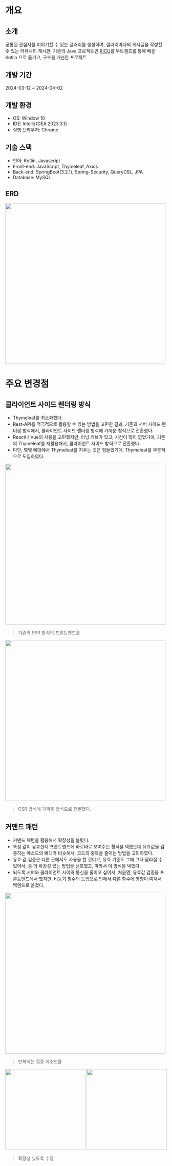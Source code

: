 # 개요
## 소개
공통된 관심사를 이야기할 수 있는 갤러리를 생성하여, 갤러리마다의 게시글을 작성할 수 있는 커뮤니티 게시판,
기존의 Java 프로젝트인 [RICU](https://github.com/tlsgkdns/ricu)를 부트캠프를 통해 배운 Kotlin 으로 옮기고, 구조를 개선한 프로젝트
## 개발 기간
2024-03-12 ~ 2024-04-02
## 개발 환경
* OS: Window 10
* IDE: Intellij IDEA 2023.3.1]
* 실행 브라우저: Chrome
## 기술 스택
* 언어: Kotlin, Javascript
* Front-end: JavaScript, Thymeleaf, Axios
* Back-end: SpringBoot(3.2.1), Spring-Security, QueryDSL, JPA
* Database: MySQL
## ERD
<img src="https://github.com/tlsgkdns/RicuKotlin/assets/24753709/a928284c-8eab-4859-938f-90a5c7a6b465" width="500"></img>

# 주요 변경점
## 클라이언트 사이드 렌더링 방식
 * Thymeleaf를 최소화했다.  
 * Rest-API를 적극적으로 활용할 수 있는 방법을 고민한 결과, 기존의 서버 사이드 렌더링 방식에서, 클라이언트 사이드 렌더링 방식에 가까운 형식으로 전환했다.
 * React나 Vue의 사용을 고민했지만, 러닝 커브가 있고, 시간이 많이 없었기에, 기존의 Thymeleaf를 재활용해서, 클라이언트 사이드 방식으로 전환했다.
 * 다만, 몇몇 뼈대에서 Thymeleaf를 지우는 것은 힘들었기에, Thymeleaf를 부분적으로 도입하였다.

<img src="https://github.com/tlsgkdns/RicuKotlin/assets/24753709/882d6552-9ddd-4826-bb70-f8c4af28f845" width="500"></img>
> 기존의 SSR 방식의 프론트엔드를

<img src="https://github.com/tlsgkdns/RicuKotlin/assets/24753709/537f8c48-80bf-4139-9aea-684c60382c49" width="500"></img>
> CSR 방식에 가까운 방식으로 전환했다.

## 커맨드 패턴
 * 커맨드 패턴을 활용해서 확장성을 늘렸다.
 * 특정 값이 유효한지 프론트엔드에 바로바로 보여주는 형식을 택했는데 유효값을 검증하는 메소드의 뼈대가 비슷해서, 코드의 중복을 줄이는 방법을 고민하였다.
 * 유효 값 검증은 다른 곳에서도 사용을 할 것이고, 유효 기준도 그때 그때 달라질 수 있어서, 좀 더 확장성 있는 방법을 선호했고, 따라서 이 방식을 택했다.
 * 되도록 서버와 클라이언트 사이의 통신을 줄이고 싶어서, 처음엔, 유효값 검증을 프론트엔드에서 했지만, 비동기 함수의 도입으로 인해서 다른 함수에 영향이 미쳐서 백엔드로 옮겼다.

<img src="https://github.com/tlsgkdns/RicuKotlin/assets/24753709/41988e0c-1527-4d03-afed-ac5ace0e99f1" width="500"></img>
> 반복되는 검증 메소드를

<img src="https://github.com/tlsgkdns/RicuKotlin/assets/24753709/3223eec0-da97-480b-b5fc-d74fb8831d67" width="250"></img>
<img src="https://github.com/tlsgkdns/RicuKotlin/assets/24753709/0832dfd5-2c95-44ef-ad45-796dad9d302f" width="250"></img>
> 확장성 있도록 수정
